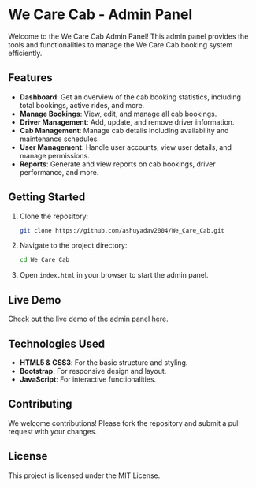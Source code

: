 # We Care Cab - Admin Panel

Welcome to the We Care Cab Admin Panel! This admin panel provides the tools and functionalities to manage the We Care Cab booking system efficiently.

## Features

- **Dashboard**: Get an overview of the cab booking statistics, including total bookings, active rides, and more.
- **Manage Bookings**: View, edit, and manage all cab bookings.
- **Driver Management**: Add, update, and remove driver information.
- **Cab Management**: Manage cab details including availability and maintenance schedules.
- **User Management**: Handle user accounts, view user details, and manage permissions.
- **Reports**: Generate and view reports on cab bookings, driver performance, and more.

## Getting Started

1. Clone the repository:
    ```bash
    git clone https://github.com/ashuyadav2004/We_Care_Cab.git
    ```
2. Navigate to the project directory:
    ```bash
    cd We_Care_Cab
    ```
3. Open `index.html` in your browser to start the admin panel.

## Live Demo

Check out the live demo of the admin panel [here](https://ashuyadav2004.github.io/We_Care_Cab/).

## Technologies Used

- **HTML5 & CSS3**: For the basic structure and styling.
- **Bootstrap**: For responsive design and layout.
- **JavaScript**: For interactive functionalities.

## Contributing

We welcome contributions! Please fork the repository and submit a pull request with your changes.

## License

This project is licensed under the MIT License.
